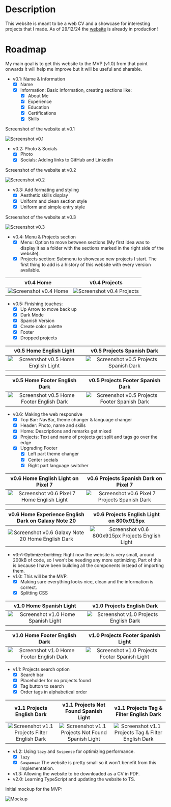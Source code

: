 # Description
This website is meant to be a web CV and a showcase for interesting projects that I made. As of 29/12/24 the [website](https://isimatosbe.es/) is already in production!

# Roadmap
My main goal is to get this website to the MVP (v1.0) from that point onwards it will help me improve but it will be useful and sharable.

- v0.1: Name & Information
    - [x] Name
    - [x] Information: Basic information, creating sections like:
        - [x] About Me
        - [x] Experience
        - [x] Education
        - [x] Certifications
        - [x] Skills

Screenshot of the website at v0.1 

![Screenshot v0.1](/src/imgs/history/v0.1.png)
- v0.2: Photo & Socials
    - [x] Photo
    - [x] Socials: Adding links to GitHub and LinkedIn

Screenshot of the website at v0.2 

![Screenshot v0.2](/src/imgs/history/v0.2.png)
- v0.3: Add formating and styling
    - [x] Aesthetic skills display
    - [x] Uniform and clean section style
    - [x] Uniform and simple entry style

Screenshot of the website at v0.3 

![Screenshot v0.3](/src/imgs/history/v0.3.png)
- v0.4: Menu & Projects section
    - [x] Menu: Option to move between sections (My first idea was to display it as a folder with the sections marked in the right side of the website).
    - [x] Projects section: Submenu to showcase new projects I start. The first thing to add is a history of this website with every version available.

v0.4 Home | v0.4 Projects
:-------------------------:|:-------------------------:
![Screenshot v0.4 Home](/src/imgs/history/v0.4%20-%20Home.png) | ![Screenshot v0.4 Projects](/src/imgs/history/v0.4%20-%20Projects.png)

- v0.5: Finishing touches:
    - [x] Up Arrow to move back up
    - [x] Dark Mode
    - [x] Spanish Version
    - [x] Create color palette
    - [x] Footer
    - [x] Dropped projects

v0.5 Home English Light | v0.5 Projects Spanish Dark
:-------------------------:|:-------------------------:
![Screenshot v0.5 Home English Light](/src/imgs/history/v0.5%20-%20Home%20-%20Eng%20-%20Light.png) | ![Screenshot v0.5 Projects Spanish Dark](/src/imgs/history/v0.5%20-%20Projects%20-%20Spa%20-%20Dark.png)

v0.5 Home Footer English Dark | v0.5 Projects Footer Spanish Dark
:-------------------------:|:-------------------------:
![Screenshot v0.5 Home Footer English Dark](/src/imgs/history/v0.5%20-%20Footer%20-%20Eng%20-%20Dark.png) | ![Screenshot v0.5 Projects Footer Spanish Dark](/src/imgs/history/v0.5%20-%20Footer%20-%20Spa%20-%20Light.png)

- v0.6: Making the web responsive
    - [x] Top Bar: NavBar, theme changer & language changer
    - [x] Header: Photo, name and skills
    - [x] Home: Descriptions and remarks get mixed
    - [x] Projects: Text and name of projects get split and tags go over the edge
    - [x] Upgrading Footer
        - [x] Left part theme changer
        - [x] Center socials
        - [x] Right part language switcher

v0.6 Home English Light on Pixel 7 | v0.6 Projects Spanish Dark on Pixel 7
:-------------------------:|:-------------------------:
![Screenshot v0.6 Pixel 7 Home English Light](/src/imgs/history/v0.6%20-%20Pixel%207%20-%20Home%20-%20Eng%20-%20Light.jpg) | ![Screenshot v0.6 Pixel 7 Projects Spanish Dark](/src/imgs/history/v0.6%20-%20Pixel%207%20-%20Projects%20-%20Spa%20-%20Dark.jpg)

v0.6 Home Experience English Dark on Galaxy Note 20 | v0.6 Projects English Light on 800x915px
:-------------------------:|:-------------------------:
![Screenshot v0.6 Galaxy Note 20 Home English Dark](/src/imgs/history/v0.6%20-%20Galaxy%20Note%2020%20-%20Home%20-%20Eng%20-%20Dark.png) | ![Screenshot v0.6 800x915px Projects English Light](/src/imgs/history/v0.6%20-%20800x915px%20-%20Projects%20-%20Eng%20-%20Light.png)

- ~~v0.7: Optimize building~~: Right now the website is very small, around 200kB of code, so I won't be needing any more optimizing. Part of this is because I have been building all the components instead of importing them. 
- v1.0: This will be the MVP.
    - [x] Making sure everything looks nice, clean and the information is correct.
    - [x] Splitting CSS

v1.0 Home Spanish Light | v1.0 Projects English Dark
:-------------------------:|:-------------------------:
![Screenshot v1.0 Home Spanish Light](/src/imgs/history/v1.0%20-%20Home%20-%20Spa%20-%20Light.png) | ![Screenshot v1.0 Projects English Dark](/src/imgs/history/v1.0%20-%20Projects%20-%20Eng%20-%20Dark.png)

v1.0 Home Footer English Dark | v1.0 Projects Footer Spanish Light
:-------------------------:|:-------------------------:
![Screenshot v1.0 Home Footer English Dark](/src/imgs/history/v1.0%20-%20Home%20Footer%20-%20Eng%20-%20Dark.png) | ![Screenshot v1.0 Projects Footer Spanish Light](/src/imgs/history/v1.0%20-%20Projects%20Footer%20-%20Spa%20-%20Light.png)

- v1.1: Projects search option
    - [x] Search bar
    - [x] Placeholder for no projects found 
    - [x] Tag button to search
    - [x] Order tags in alphabetical order

v1.1 Projects English Dark | v1.1 Projects Not Found Spanish Light | v1.1 Projects Tag & Filter English Dark
:-------------------------:|:-------------------------:|:-------------------------:
![Screenshot v1.1 Projects Filter English Dark](/src/imgs/history/v1.1%20-%20Projects%20Filter%20-%20Eng%20-%20Dark.png) | ![Screenshot v1.1 Projects Not Found Spanish Light](/src/imgs/history/v1.1%20-%20Projects%20Not%20Found%20-%20Spa%20-%20Light.png) | ![Screenshot v1.1 Projects Tag & Filter English Dark](/src/imgs/history/v1.1%20-%20Projects%20Tag%20&%20Filter%20-%20Eng%20-%20Dark.png)

- v1.2: Using `lazy` and `Suspense` for optimizing performance.
    - [x] `lazy`
    - [x] ~~`Suspense`~~: The website is pretty small so it won't benefit from this implementation.
- v1.3: Allowing the website to be downloaded as a CV in PDF.
- v2.0: Learning TypeScript and updating the website to TS.

Initial mockup for the MVP:

![Mockup](/src/imgs/history/Initial-Mockup.png)
